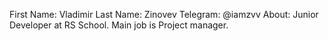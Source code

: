 First Name: Vladimir
Last Name: Zinovev
Telegram: @iamzvv
About: Junior Developer at RS School. Main job is Project manager.